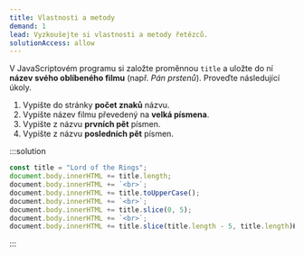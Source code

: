 ```yaml
---
title: Vlastnosti a metody
demand: 1
lead: Vyzkoušejte si vlastnosti a metody řetězců.
solutionAccess: allow
---
```


V JavaScriptovém programu si založte proměnnou `title` a uložte do ní **název svého oblíbeného filmu** (např. _Pán prstenů_). Proveďte následující úkoly.

1. Vypište do stránky **počet znaků** názvu.
1. Vypište název filmu převedený na **velká písmena**.
1. Vypište z názvu **prvních pět** písmen.
1. Vypište z názvu **posledních pět** písmen.

:::solution

```js
const title = "Lord of the Rings";​
document.body.innerHTML += title.length;
​document.body.innerHTML += `<br>`;​
​document.body.innerHTML += title.toUpperCase();​
​document.body.innerHTML += `<br>`;​
​document.body.innerHTML += title.slice(0, 5);
​document.body.innerHTML += `<br>`;​
​document.body.innerHTML += title.slice(title.length - 5, title.length)Ł
```

:::

